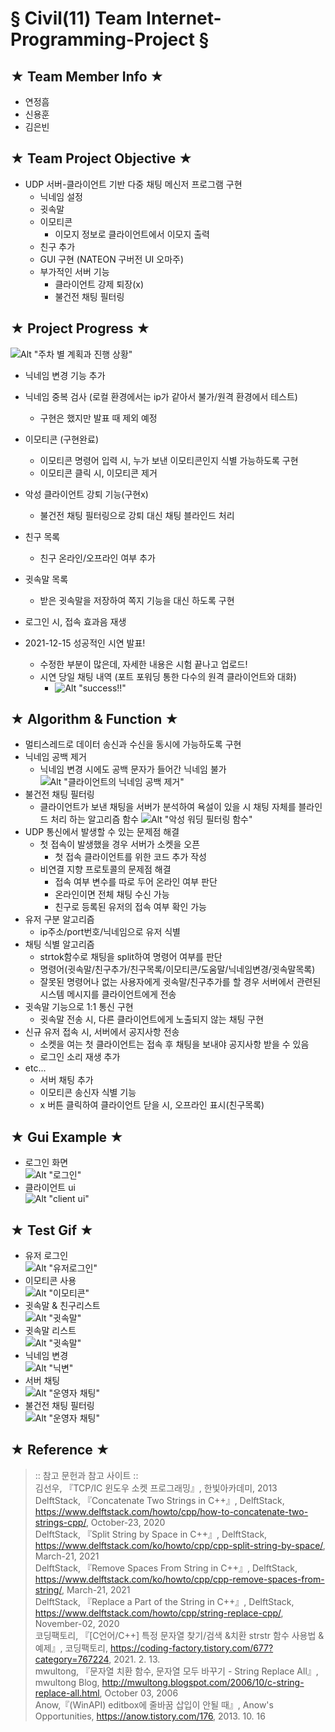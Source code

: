 § Civil(11) Team Internet-Programming-Project §
================================================
★ Team Member Info ★
-----------------
- 연정흠
- 신용훈
- 김은빈

★ Team Project Objective ★
-----------------
- UDP 서버-클라이언트 기반 다중 채팅 메신저 프로그램 구현
  - 닉네임 설정
  - 귓속말
  - 이모티콘
    - 이모지 정보로 클라이언트에서 이모지 출력
  - 친구 추가
  - GUI 구현 (NATEON 구버전 UI 오마주)
  - 부가적인 서버 기능
    - 클라이언트 강제 퇴장(x)
    - 불건전 채팅 필터링

★ Project Progress ★
------------------
![Alt "주차 별 계획과 진행 상황"](/img/plan.jpg)
- 닉네임 변경 기능 추가
- 닉네임 중복 검사 (로컬 환경에서는 ip가 같아서 불가/원격 환경에서 테스트)
  - 구현은 했지만 발표 때 제외 예정
- 이모티콘 (구현완료)
  - 이모티콘 명령어 입력 시, 누가 보낸 이모티콘인지 식별 가능하도록 구현
  - 이모티콘 클릭 시, 이모티콘 제거
- 악성 클라이언트 강퇴 기능(구현x)
  - 불건전 채팅 필터링으로 강퇴 대신 채팅 블라인드 처리
- 친구 목록
  - 친구 온라인/오프라인 여부 추가
- 귓속말 목록
  - 받은 귓속말을 저장하여 쪽지 기능을 대신 하도록 구현
- 로그인 시, 접속 효과음 재생

- 2021-12-15 성공적인 시연 발표!
  - 수정한 부분이 많은데, 자세한 내용은 시험 끝나고 업로드!
  - 시연 당일 채팅 내역 (포트 포워딩 통한 다수의 원격 클라이언트와 대화)
    - ![Alt "success!!"](/img/Demo-live.gif)

★ Algorithm & Function ★
------------------
- 멀티스레드로 데이터 송신과 수신을 동시에 가능하도록 구현
- 닉네임 공백 제거
  - 닉네임 변경 시에도 공백 문자가 들어간 닉네임 불가
  ![Alt "클라이언트의 닉네임 공백 제거"](/img/erasedSpace.jpg)
- 불건전 채팅 필터링
  - 클라이언트가 보낸 채팅을 서버가 분석하여 욕설이 있을 시 채팅 자체를 블라인드 처리 하는 알고리즘 함수
  ![Alt "악성 워딩 필터링 함수"](/img/filtering.jpg)
- UDP 통신에서 발생할 수 있는 문제점 해결
  - 첫 접속이 발생했을 경우 서버가 소켓을 오픈
    - 첫 접속 클라이언트를 위한 코드 추가 작성
  - 비연결 지향 프로토콜의 문제점 해결
    - 접속 여부 변수를 따로 두어 온라인 여부 판단
    - 온라인이면 전체 채팅 수신 가능
    - 친구로 등록된 유저의 접속 여부 확인 가능
- 유저 구분 알고리즘
  - ip주소/port번호/닉네임으로 유저 식별
- 채팅 식별 알고리즘
  - strtok함수로 채팅을 split하여 명령어 여부를 판단
  - 명령어(귓속말/친구추가/친구목록/이모티콘/도움말/닉네임변경/귓속말목록)
  - 잘못된 명령어나 없는 사용자에게 귓속말/친구추가를 할 경우 서버에서 관련된 시스템 메시지를 클라이언트에게 전송
- 귓속말 기능으로 1:1 통신 구현
  - 귓속말 전송 시, 다른 클라이언트에게 노출되지 않는 채팅 구현
- 신규 유저 접속 시, 서버에서 공지사항 전송
  - 소켓을 여는 첫 클라이언트는 접속 후 채팅을 보내야 공지사항 받을 수 있음
  - 로그인 소리 재생 추가
- etc...
  - 서버 채팅 추가
  - 이모티콘 송신자 식별 기능
  - x 버튼 클릭하여 클라이언트 닫을 시, 오프라인 표시(친구목록)

★ Gui Example ★
-------------
- 로그인 화면  
![Alt "로그인"](/img/login.jpg)
- 클라이언트 ui  
![Alt "client ui"](/img/clientui.jpg)

★ Test Gif ★
-------------
- 유저 로그인  
![Alt "유저로그인"](/img/user_login.gif)
- 이모티콘 사용  
![Alt "이모티콘"](/img/user_emoji.gif)
- 귓속말 & 친구리스트  
![Alt "귓속말"](/img/whisFrie.gif)
- 귓속말 리스트  
![Alt "귓속말"](/img/whisList.gif)
- 닉네임 변경  
![Alt "닉변"](/img/nickChange.gif)
- 서버 채팅  
![Alt "운영자 채팅"](/img/serverChat.gif)
- 불건전 채팅 필터링  
![Alt "운영자 채팅"](/img/badChatBlind.gif)

★ Reference ★
-------------
> :: 참고 문헌과 참고 사이트 ::  
> 김선우, 『TCP/IC 윈도우 소켓 프로그래밍』, 한빛아카데미, 2013  
> DelftStack, 『Concatenate Two Strings in C++』, DelftStack, https://www.delftstack.com/howto/cpp/how-to-concatenate-two-strings-cpp/, October-23, 2020  
> DelftStack, 『Split String by Space in C++』, DelftStack, https://www.delftstack.com/ko/howto/cpp/cpp-split-string-by-space/, March-21, 2021  
> DelftStack, 『Remove Spaces From String in C++』, DelftStack, https://www.delftstack.com/ko/howto/cpp/cpp-remove-spaces-from-string/, March-21, 2021  
> DelftStack, 『Replace a Part of the String in C++』, DelftStack, https://www.delftstack.com/howto/cpp/string-replace-cpp/, November-02, 2020  
> 코딩팩토리, 『[C언어/C++] 특정 문자열 찾기/검색 &치환 strstr 함수 사용법 & 예제』, 코딩팩토리, https://coding-factory.tistory.com/677?category=767224, 2021. 2. 13.  
> mwultong, 『문자열 치환 함수, 문자열 모두 바꾸기 - String Replace All』, mwultong Blog, http://mwultong.blogspot.com/2006/10/c-string-replace-all.html, October 03, 2006  
> Anow,『(WinAPI) editbox에 줄바꿈 삽입이 안될 때』, Anow's Opportunities, https://anow.tistory.com/176, 2013. 10. 16  